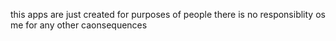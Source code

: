 this apps are just created for purposes of people there is no responsiblity os me for any other caonsequences
